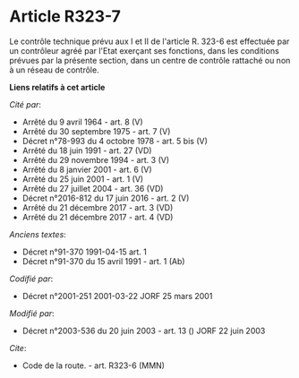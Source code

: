 # Article R323-7

Le contrôle technique prévu aux I et II de l'article R. 323-6 est effectuée par un contrôleur agréé par l'Etat exerçant ses
fonctions, dans les conditions prévues par la présente section, dans un centre de contrôle rattaché ou non à un réseau de
contrôle.

**Liens relatifs à cet article**

_Cité par_:

  - Arrêté du 9 avril 1964 - art. 8 (V)
  - Arrêté du 30 septembre 1975 - art. 7 (V)
  - Décret n°78-993 du 4 octobre 1978 - art. 5 bis (V)
  - Arrêté du 18 juin 1991 - art. 27 (VD)
  - Arrêté du 29 novembre 1994 - art. 3 (V)
  - Arrêté du 8 janvier 2001 - art. 6 (V)
  - Arrêté du 25 juin 2001 - art. 1 (V)
  - Arrêté du 27 juillet 2004 - art. 36 (VD)
  - Décret n°2016-812 du 17 juin 2016 - art. 2 (V)
  - Arrêté du 21 décembre 2017 - art. 3 (VD)
  - Arrêté du 21 décembre 2017 - art. 4 (VD)

_Anciens textes_:

  - Décret n°91-370 1991-04-15 art. 1
  - Décret n°91-370 du 15 avril 1991 - art. 1 (Ab)

_Codifié par_:

  - Décret n°2001-251 2001-03-22 JORF 25 mars 2001

_Modifié par_:

  - Décret n°2003-536 du 20 juin 2003 - art. 13 () JORF 22 juin 2003

_Cite_:

  - Code de la route. - art. R323-6 (MMN)
